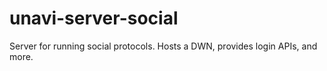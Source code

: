 # unavi-server-social

<!-- cargo-rdme start -->

Server for running social protocols.
Hosts a DWN, provides login APIs, and more.

<!-- cargo-rdme end -->
